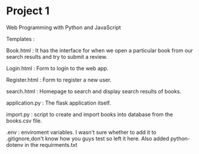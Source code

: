 # Project 1

Web Programming with Python and JavaScript

Templates :

Book.html :
It has the interface for when we open a particular book from our search results and try to submit a review.

Login.html :
Form to login to the web app.

Register.html :
Form to register a new user.

search.html :
Homepage to search and display search results of books.

application.py :
The flask application itself.

import.py :
script to create and import books into database from the books.csv file.

.env :
enviroment variables. I wasn't sure whether to add it to .gitignore,don't know how you guys test so left it here. Also added python-dotenv in the requirments.txt 
